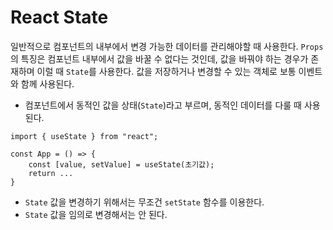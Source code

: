 # React State

일반적으로 컴포넌트의 내부에서 변경 가능한 데이터를 관리해야할 때 사용한다. `Props`의 특징은 컴포넌트 내부에서 값을 바꿀 수 없다는 것인데, 값을 바꿔야 하는 경우가 존재하며 이럴 때 `State`를 사용한다. 값을 저장하거나 변경할 수 있는 객체로 보통 이벤트와 함께 사용된다.

- 컴포넌트에서 동적인 값을 상태(`State`)라고 부르며, 동적인 데이터를 다룰 때 사용된다.

```tsx
import { useState } from "react";

const App = () => {
    const [value, setValue] = useState(초기값);
    return ...
}
```

- `State` 값을 변경하기 위해서는 무조건 `setState` 함수를 이용한다.
- `State` 값을 임의로 변경해서는 안 된다.